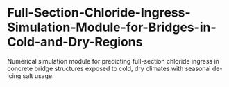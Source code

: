 # Full-Section-Chloride-Ingress-Simulation-Module-for-Bridges-in-Cold-and-Dry-Regions
Numerical simulation module for predicting full-section chloride ingress in concrete bridge structures exposed to cold, dry climates with seasonal de-icing salt usage.
